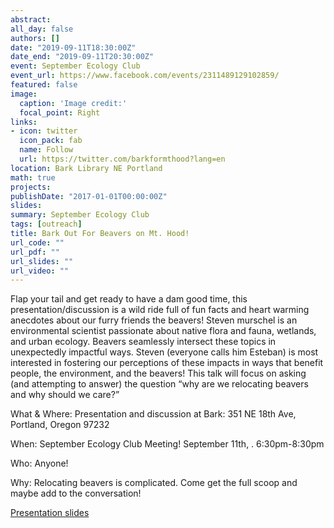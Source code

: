 ```yaml
---
abstract: 
all_day: false
authors: []
date: "2019-09-11T18:30:00Z"
date_end: "2019-09-11T20:30:00Z"
event: September Ecology Club
event_url: https://www.facebook.com/events/2311489129102859/
featured: false
image:
  caption: 'Image credit:'
  focal_point: Right
links:
- icon: twitter
  icon_pack: fab
  name: Follow
  url: https://twitter.com/barkformthood?lang=en
location: Bark Library NE Portland
math: true
projects:
publishDate: "2017-01-01T00:00:00Z"
slides: 
summary: September Ecology Club
tags: [outreach]
title: Bark Out For Beavers on Mt. Hood!
url_code: ""
url_pdf: ""
url_slides: ""
url_video: ""
---
```



Flap your tail and get ready to have a dam good time, this presentation/discussion is a wild ride full of fun facts and heart warming anecdotes about our furry friends the beavers! Steven murschel is an environmental scientist passionate about native flora and fauna, wetlands, and urban ecology. Beavers seamlessly intersect these topics in unexpectedly impactful ways. Steven (everyone calls him Esteban) is most interested in fostering our perceptions of these impacts in ways that benefit people, the environment, and the beavers! This talk will focus on asking (and attempting to answer) the question “why are we relocating beavers and why should we care?”

What & Where: Presentation and discussion at Bark: 351 NE 18th Ave, Portland, Oregon 97232

When: September Ecology Club Meeting! September 11th, . 6:30pm-8:30pm

Who: Anyone!

Why: Relocating beavers is complicated. Come get the full scoop and maybe add to the conversation!



[Presentation slides](https://docs.google.com/presentation/d/1y4ZstoBXYTk5IEwsfcAjesf92in2m_Nzbhr2UOoRDNA/edit?usp=sharing)